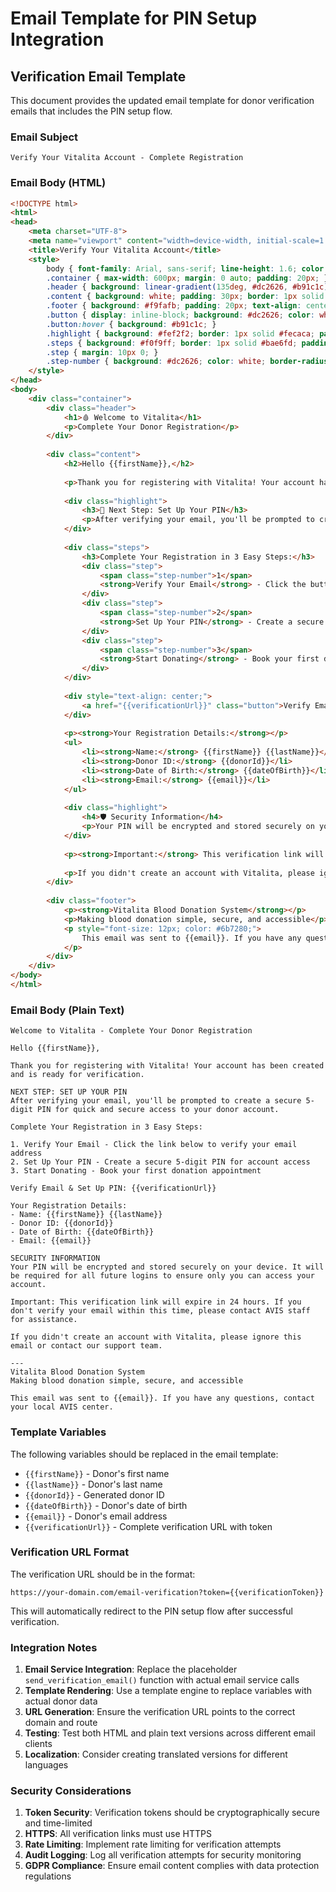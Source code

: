 # Email Template for PIN Setup Integration

## Verification Email Template

This document provides the updated email template for donor verification emails that includes the PIN setup flow.

### Email Subject
```
Verify Your Vitalita Account - Complete Registration
```

### Email Body (HTML)

```html
<!DOCTYPE html>
<html>
<head>
    <meta charset="UTF-8">
    <meta name="viewport" content="width=device-width, initial-scale=1.0">
    <title>Verify Your Vitalita Account</title>
    <style>
        body { font-family: Arial, sans-serif; line-height: 1.6; color: #333; }
        .container { max-width: 600px; margin: 0 auto; padding: 20px; }
        .header { background: linear-gradient(135deg, #dc2626, #b91c1c); color: white; padding: 30px; text-align: center; border-radius: 10px 10px 0 0; }
        .content { background: white; padding: 30px; border: 1px solid #e5e7eb; }
        .footer { background: #f9fafb; padding: 20px; text-align: center; border-radius: 0 0 10px 10px; border: 1px solid #e5e7eb; border-top: none; }
        .button { display: inline-block; background: #dc2626; color: white; padding: 12px 30px; text-decoration: none; border-radius: 6px; font-weight: bold; margin: 20px 0; }
        .button:hover { background: #b91c1c; }
        .highlight { background: #fef2f2; border: 1px solid #fecaca; padding: 15px; border-radius: 6px; margin: 20px 0; }
        .steps { background: #f0f9ff; border: 1px solid #bae6fd; padding: 20px; border-radius: 6px; margin: 20px 0; }
        .step { margin: 10px 0; }
        .step-number { background: #dc2626; color: white; border-radius: 50%; width: 24px; height: 24px; display: inline-flex; align-items: center; justify-content: center; margin-right: 10px; font-weight: bold; }
    </style>
</head>
<body>
    <div class="container">
        <div class="header">
            <h1>🩸 Welcome to Vitalita</h1>
            <p>Complete Your Donor Registration</p>
        </div>
        
        <div class="content">
            <h2>Hello {{firstName}},</h2>
            
            <p>Thank you for registering with Vitalita! Your account has been created and is ready for verification.</p>
            
            <div class="highlight">
                <h3>🔐 Next Step: Set Up Your PIN</h3>
                <p>After verifying your email, you'll be prompted to create a secure 5-digit PIN for quick and secure access to your donor account.</p>
            </div>
            
            <div class="steps">
                <h3>Complete Your Registration in 3 Easy Steps:</h3>
                <div class="step">
                    <span class="step-number">1</span>
                    <strong>Verify Your Email</strong> - Click the button below to verify your email address
                </div>
                <div class="step">
                    <span class="step-number">2</span>
                    <strong>Set Up Your PIN</strong> - Create a secure 5-digit PIN for account access
                </div>
                <div class="step">
                    <span class="step-number">3</span>
                    <strong>Start Donating</strong> - Book your first donation appointment
                </div>
            </div>
            
            <div style="text-align: center;">
                <a href="{{verificationUrl}}" class="button">Verify Email & Set Up PIN</a>
            </div>
            
            <p><strong>Your Registration Details:</strong></p>
            <ul>
                <li><strong>Name:</strong> {{firstName}} {{lastName}}</li>
                <li><strong>Donor ID:</strong> {{donorId}}</li>
                <li><strong>Date of Birth:</strong> {{dateOfBirth}}</li>
                <li><strong>Email:</strong> {{email}}</li>
            </ul>
            
            <div class="highlight">
                <h4>🛡️ Security Information</h4>
                <p>Your PIN will be encrypted and stored securely on your device. It will be required for all future logins to ensure only you can access your account.</p>
            </div>
            
            <p><strong>Important:</strong> This verification link will expire in 24 hours. If you don't verify your email within this time, please contact AVIS staff for assistance.</p>
            
            <p>If you didn't create an account with Vitalita, please ignore this email or contact our support team.</p>
        </div>
        
        <div class="footer">
            <p><strong>Vitalita Blood Donation System</strong></p>
            <p>Making blood donation simple, secure, and accessible</p>
            <p style="font-size: 12px; color: #6b7280;">
                This email was sent to {{email}}. If you have any questions, contact your local AVIS center.
            </p>
        </div>
    </div>
</body>
</html>
```

### Email Body (Plain Text)

```
Welcome to Vitalita - Complete Your Donor Registration

Hello {{firstName}},

Thank you for registering with Vitalita! Your account has been created and is ready for verification.

NEXT STEP: SET UP YOUR PIN
After verifying your email, you'll be prompted to create a secure 5-digit PIN for quick and secure access to your donor account.

Complete Your Registration in 3 Easy Steps:

1. Verify Your Email - Click the link below to verify your email address
2. Set Up Your PIN - Create a secure 5-digit PIN for account access  
3. Start Donating - Book your first donation appointment

Verify Email & Set Up PIN: {{verificationUrl}}

Your Registration Details:
- Name: {{firstName}} {{lastName}}
- Donor ID: {{donorId}}
- Date of Birth: {{dateOfBirth}}
- Email: {{email}}

SECURITY INFORMATION
Your PIN will be encrypted and stored securely on your device. It will be required for all future logins to ensure only you can access your account.

Important: This verification link will expire in 24 hours. If you don't verify your email within this time, please contact AVIS staff for assistance.

If you didn't create an account with Vitalita, please ignore this email or contact our support team.

---
Vitalita Blood Donation System
Making blood donation simple, secure, and accessible

This email was sent to {{email}}. If you have any questions, contact your local AVIS center.
```

### Template Variables

The following variables should be replaced in the email template:

- `{{firstName}}` - Donor's first name
- `{{lastName}}` - Donor's last name  
- `{{donorId}}` - Generated donor ID
- `{{dateOfBirth}}` - Donor's date of birth
- `{{email}}` - Donor's email address
- `{{verificationUrl}}` - Complete verification URL with token

### Verification URL Format

The verification URL should be in the format:
```
https://your-domain.com/email-verification?token={{verificationToken}}
```

This will automatically redirect to the PIN setup flow after successful verification.

### Integration Notes

1. **Email Service Integration**: Replace the placeholder `send_verification_email()` function with actual email service calls
2. **Template Rendering**: Use a template engine to replace variables with actual donor data
3. **URL Generation**: Ensure the verification URL points to the correct domain and route
4. **Testing**: Test both HTML and plain text versions across different email clients
5. **Localization**: Consider creating translated versions for different languages

### Security Considerations

1. **Token Security**: Verification tokens should be cryptographically secure and time-limited
2. **HTTPS**: All verification links must use HTTPS
3. **Rate Limiting**: Implement rate limiting for verification attempts
4. **Audit Logging**: Log all verification attempts for security monitoring
5. **GDPR Compliance**: Ensure email content complies with data protection regulations
